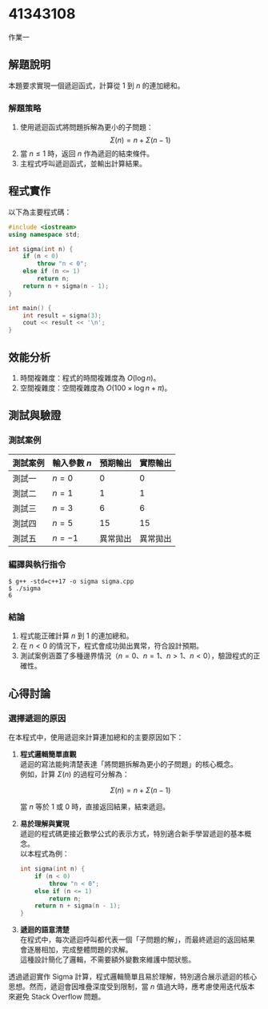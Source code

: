 # 41343108

作業一

## 解題說明

本題要求實現一個遞迴函式，計算從 $1$ 到 $n$ 的連加總和。

### 解題策略

1. 使用遞迴函式將問題拆解為更小的子問題：
   $$\Sigma(n) = n + \Sigma(n-1)$$
2. 當 $n \leq 1$ 時，返回 $n$ 作為遞迴的結束條件。  
3. 主程式呼叫遞迴函式，並輸出計算結果。

## 程式實作

以下為主要程式碼：

```cpp
#include <iostream>
using namespace std;

int sigma(int n) {
    if (n < 0)
        throw "n < 0";
    else if (n <= 1)
        return n;
    return n + sigma(n - 1);
}

int main() {
    int result = sigma(3);
    cout << result << '\n';
}
```

## 效能分析

1. 時間複雜度：程式的時間複雜度為 $O(\log n)$。
2. 空間複雜度：空間複雜度為 $O(100\times \log n + \pi)$。

## 測試與驗證

### 測試案例

| 測試案例 | 輸入參數 $n$ | 預期輸出 | 實際輸出 |
|----------|--------------|----------|----------|
| 測試一   | $n = 0$      | 0        | 0        |
| 測試二   | $n = 1$      | 1        | 1        |
| 測試三   | $n = 3$      | 6        | 6        |
| 測試四   | $n = 5$      | 15       | 15       |
| 測試五   | $n = -1$     | 異常拋出 | 異常拋出 |

### 編譯與執行指令

```shell
$ g++ -std=c++17 -o sigma sigma.cpp
$ ./sigma
6
```

### 結論

1. 程式能正確計算 $n$ 到 $1$ 的連加總和。  
2. 在 $n < 0$ 的情況下，程式會成功拋出異常，符合設計預期。  
3. 測試案例涵蓋了多種邊界情況（$n = 0$、$n = 1$、$n > 1$、$n < 0$），驗證程式的正確性。

## 心得討論

### 選擇遞迴的原因

在本程式中，使用遞迴來計算連加總和的主要原因如下：

1. **程式邏輯簡單直觀**  
   遞迴的寫法能夠清楚表達「將問題拆解為更小的子問題」的核心概念。  
   例如，計算 $\Sigma(n)$ 的過程可分解為：  

   $$
   \Sigma(n) = n + \Sigma(n-1)
   $$

   當 $n$ 等於 1 或 0 時，直接返回結果，結束遞迴。

2. **易於理解與實現**  
   遞迴的程式碼更接近數學公式的表示方式，特別適合新手學習遞迴的基本概念。  
   以本程式為例：  

   ```cpp
   int sigma(int n) {
       if (n < 0)
           throw "n < 0";
       else if (n <= 1)
           return n;
       return n + sigma(n - 1);
   }
   ```

3. **遞迴的語意清楚**  
   在程式中，每次遞迴呼叫都代表一個「子問題的解」，而最終遞迴的返回結果會逐層相加，完成整體問題的求解。  
   這種設計簡化了邏輯，不需要額外變數來維護中間狀態。

透過遞迴實作 Sigma 計算，程式邏輯簡單且易於理解，特別適合展示遞迴的核心思想。然而，遞迴會因堆疊深度受到限制，當 $n$ 值過大時，應考慮使用迭代版本來避免 Stack Overflow 問題。
